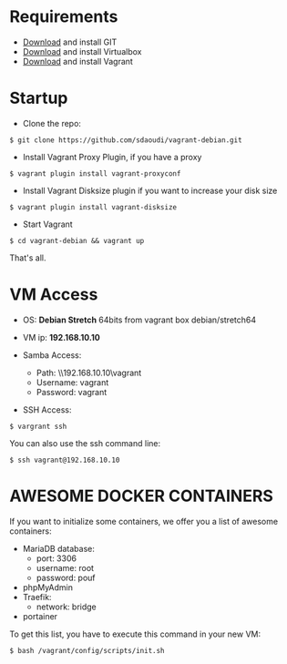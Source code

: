 # Requirements

 - [Download](https://git-scm.com/downloads) and install GIT
 - [Download](https://www.virtualbox.org/wiki/Downloads) and install Virtualbox
 - [Download](https://www.vagrantup.com/downloads.html) and install Vagrant
 
# Startup

- Clone the repo:

```
$ git clone https://github.com/sdaoudi/vagrant-debian.git
```

- Install Vagrant Proxy Plugin, if you have a proxy

```
$ vagrant plugin install vagrant-proxyconf
```

- Install Vagrant Disksize plugin if you want to increase your disk size

```
$ vagrant plugin install vagrant-disksize
```

- Start Vagrant

```
$ cd vagrant-debian && vagrant up
```

That's all.

# VM Access

- OS:  **Debian Stretch** 64bits from vagrant box debian/stretch64

- VM ip:  **192.168.10.10**

- Samba Access:
	- Path: \\\\192.168.10.10\\vagrant
	- Username: vagrant
	- Password: vagrant

- SSH Access:

```
$ vargrant ssh
```

You can also use the ssh command line:

```
$ ssh vagrant@192.168.10.10
```

# AWESOME DOCKER CONTAINERS

If you want to initialize some containers, we offer you a list of awesome containers:

- MariaDB database:
  - port: 3306
  - username: root
  - password: pouf
- phpMyAdmin
- Traefik:
  - network: bridge
- portainer

To get this list, you have to execute this command in your new VM:

``
$ bash /vagrant/config/scripts/init.sh
``

